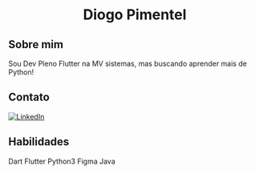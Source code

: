 <h1 align="center">Diogo Pimentel</h1>

## Sobre mim
Sou Dev Pleno Flutter na MV sistemas, mas buscando aprender mais de Python!

## Contato

[![LinkedIn](https://img.shields.io/badge/LinkedIn-0077B5?style=for-the-badge&logo=linkedin&logoColor=white)](https://www.linkedin.com/in/diogo-pimentel-24a4b8160/)

## Habilidades
Dart
Flutter
Python3
Figma
Java

